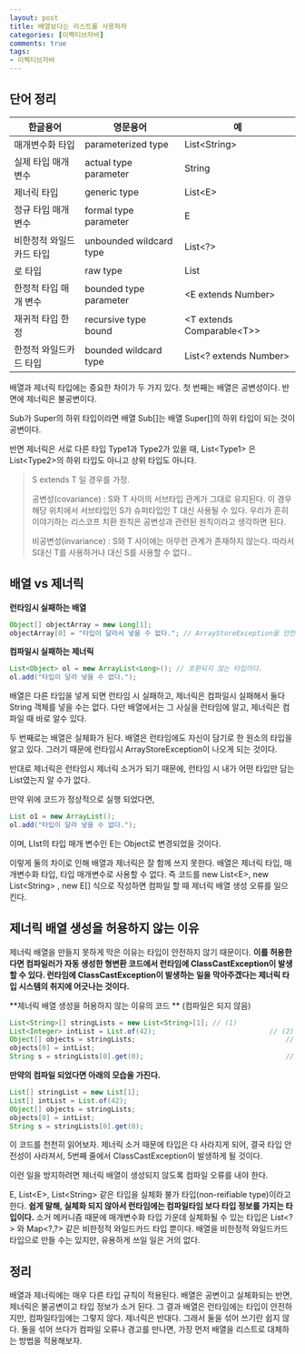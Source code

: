 ```yaml
---
layout: post
title: 배열보다는 리스트를 사용하자
categories: [이펙티브자바]
comments: true 
tags:
- 이펙티브자바
---
```


## 단어 정리

| 한글용어                 | 영문용어                | 예                          |
| ------------------------ | ----------------------- | --------------------------- |
| 매개변수화 타입          | parameterized type      | List<String\>               |
| 실제 타입 매개변수       | actual type parameter   | String                      |
| 제너릭 타입              | generic type            | List<E\>                    |
| 정규 타입 매개변수       | formal type parameter   | E                           |
| 비한정적 와일드카드 타입 | unbounded wildcard type | List<?\>                    |
| 로 타입                  | raw type                | List                        |
| 한정적 타입 매개 변수    | bounded type parameter  | <E extends Number\>         |
| 재귀적 타입 한정         | recursive type bound    | <T extends Comparable<T\>\> |
| 한정적 와일드카드 타입   | bounded wildcard type   | List<? extends Number\>     |



배열과 제너릭 타입에는 중요한 차이가 두 가지 있다. 첫 번째는 배열은 공변성이다. 반면에 제너릭은 불공변이다. 

Sub가 Super의 하위 타입이라면 배열 Sub[]는 배열 Super[]의 하위 타입이 되는 것이 공변이다.

반면 제너릭은 서로 다른 타입 Type1과 Type2가 있을 때, List<Type1\> 은 List<Type2\>의 하위 타입도 아니고 상위 타입도 아니다. 

> S extends T 일 경우를 가정.
>
> 공변성(covariance) : S와 T 사이의 서브타입 관계가 그대로 유지된다. 이 경우 해당 위치에서 서브타입인 S가 슈퍼타입인 T 대신 사용될 수 있다. 우리가 흔히 이야기하는 리스코프 치환 원칙은 공변성과 관련된 원칙이라고 생각하면 된다.
>
> 비공변성(invariance) : S와 T 사이에는 아무런 관계가 존재하지 않는다. 따라서 S대신 T를 사용하거나 대신 S를 사용할 수 없다..



## 배열 vs 제너릭

**런타임시 실패하는 배열**

```java
Object[] objectArray = new Long[1];
objectArray[0] = "타입이 달라서 넣을 수 없다."; // ArrayStoreException을 던진다.
```

**컴파일시 실패하는 제너릭**

```java
List<Object> ol = new ArrayList<Long>(); // 호환되지 않는 타입이다.
ol.add("타입이 달라 넣을 수 없다.");
```

배열은 다른 타입을 넣게 되면 런타임 시 실패하고, 제너릭은 컴파일시 실패해서 둘다 String 객체를 넣을 수는 없다. 다만 배열에서는 그 사실을 런타임에 알고, 제너릭은 컴파일 때 바로 알수 있다.

두 번째로는 배열은 실체화가 된다. 배열은 런타임에도 자신이 담기로 한 원소의 타입을 알고 있다. 그러기 때문에 런타임시 ArrayStoreException이 나오게 되는 것이다.

반대로 제너릭은 런타임시 제너릭 소거가 되기 때문에, 런타임 시 내가 어떤 타입만 담는 List였는지 알 수가 없다.

만약 위에 코드가 정상적으로 실행 되었다면,

```java
List o1 = new ArrayList();
ol.add("타입이 달라 넣을 수 없다.");
```

이며, LIst의 타입 매개 변수인 E는 Object로 변경되었을 것이다.

이렇게 둘의 차이로 인해 배열과 제너릭은 잘 함께 쓰지 못한다. 배열은 제너릭 타입, 매개변수화 타입, 타입 매개변수로 사용할 수 없다. 즉 코드를 new List<E\>, new List<String\> , new E[] 식으로 작성하면 컴파일 할 때 제너릭 배열 생성 오류를 일으 킨다.

 

## 제너릭 배열 생성을 허용하지 않는 이유

제너릭 배열을 만들지 못하게 막은 이유는 타입이 안전하지 않기 때문이다. **이를 허용한다면 컴파일러가 자동 생성한 형변환 코드에서 런타임에 ClassCastException이 발생할 수 있다. 런타임에 ClassCastException이 발생하는 일을 막아주겠다는 제너릭 타입 시스템의 취지에 어긋나는 것이다.**

**제너릭 배열 생성을 허용하지 않는 이유의 코드 **  (컴파일은 되지 않음)

```java
List<String>[] stringLists = new List<String>[1]; // (1)
List<Integer> intList = List.of(42);							// (2)
Object[] objects = stringLists;										// (3)
objects[0] = intList; 														// (4)
String s = stringLists[0].get(0);									// (5)
```

**만약의 컴파일 되었다면 아래의 모습을 가진다.**

```java
List[] stringList = new List[1];
List[] intList = List.of(42);
Object[] objects = stringLists;										
objects[0] = intList; 														
String s = stringLists[0].get(0);	
```

이 코드를 천천히 읽어보자. 제너릭 소거 때문에 타입은 다 사라지게 되어, 결국 타입 안전성이 사라져서, 5번째 줄에서 ClassCastException이 발생하게 될 것이다.

이런 일을 방지하려면 제너릭 배열이 생성되지 않도록 컴파일 오류를 내야 한다.

E, List<E\>, List<String\> 같은 타입을 실체화 불가 타입(non-reifiable type)이라고 한다. **쉽게 말해, 실체화 되지 않아서 런타임에는 컴파일타임 보다 타입 정보를 가지는 타입이다.** 소거 메커니즘 때문에 매개변수화 타입 가운데 실체화될 수 있는 타입은 List<?\> 와 Map<?,?\> 같은 비한정적 와일드카드 타입 뿐이다. 배열을 비한정적 와일드카드 타입으로 만들 수는 있지만, 유용하게 쓰일 일은 거의 없다. 

## 정리

배열과 제너릭에는 매우 다른 타입 규칙이 적용된다. 배열은 공변이고 실체화되는 반면, 제너릭은 불공변이고 타입 정보가 소거 된다. 그 결과 배열은 런타임에는 타입이 안전하지만, 컴파일타임에는 그렇지 않다. 제너릭은 반대다. 그래서 둘을 섞어 쓰기란 쉽지 않다. 둘을 섞어 쓰다가 컴파일 오류나 경고를 만나면, 가장 먼저 배열을 리스트로 대체하는 방법을 적용해보자. 

